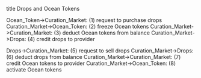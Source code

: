 title Drops and Ocean Tokens


Ocean_Token->Curation_Market: (1) request to purchase drops
Curation_Market->Ocean_Token: (2) freeze Ocean tokens
Curation_Market->Curation_Market: (3) deduct Ocean tokens from balance
Curation_Market->Drops: (4) credit drops to provider

Drops->Curation_Market: (5) request to sell drops
Curation_Market->Drops: (6) deduct drops from balance
Curation_Market->Curation_Market: (7) credit Ocean tokens to provider
Curation_Market->Ocean_Token: (8) activate Ocean tokens
